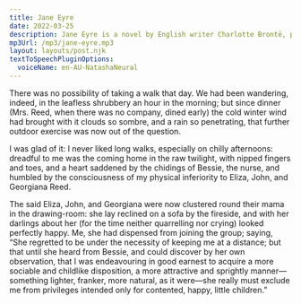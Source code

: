 ```yaml
---
title: Jane Eyre
date: 2022-03-25
description: Jane Eyre is a novel by English writer Charlotte Brontë, published under the pen name "Currer Bell", on 16 October 1847, by Smith, Elder & Co. of London.
mp3Url: /mp3/jane-eyre.mp3
layout: layouts/post.njk
textToSpeechPluginOptions:
  voiceName: en-AU-NatashaNeural
---
```


There was no possibility of taking a walk that day. We had been wandering, indeed, in the leafless shrubbery an hour in the morning; but since dinner (Mrs. Reed, when there was no company, dined early) the cold winter wind had brought with it clouds so sombre, and a rain so penetrating, that further outdoor exercise was now out of the question.

I was glad of it: I never liked long walks, especially on chilly afternoons: dreadful to me was the coming home in the raw twilight, with nipped fingers and toes, and a heart saddened by the chidings of Bessie, the nurse, and humbled by the consciousness of my physical inferiority to Eliza, John, and Georgiana Reed.

The said Eliza, John, and Georgiana were now clustered round their mama in the drawing-room: she lay reclined on a sofa by the fireside, and with her darlings about her (for the time neither quarrelling nor crying) looked perfectly happy. Me, she had dispensed from joining the group; saying, “She regretted to be under the necessity of keeping me at a distance; but that until she heard from Bessie, and could discover by her own observation, that I was endeavouring in good earnest to acquire a more sociable and childlike disposition, a more attractive and sprightly manner—something lighter, franker, more natural, as it were—she really must exclude me from privileges intended only for contented, happy, little children.”

